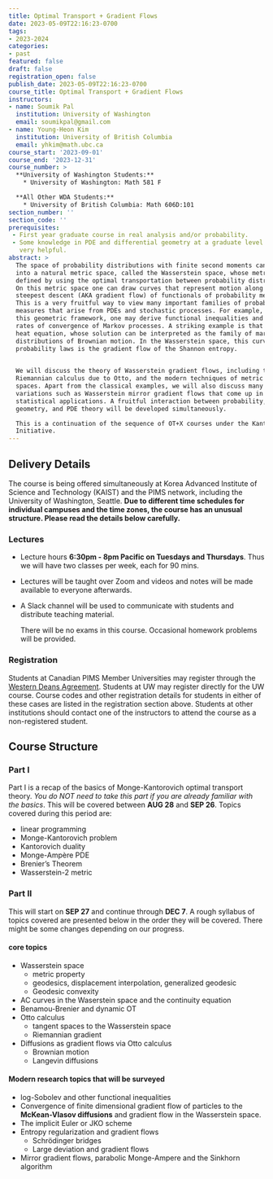 ```yaml
---
title: Optimal Transport + Gradient Flows
date: 2023-05-09T22:16:23-0700
tags:
- 2023-2024
categories:
- past
featured: false
draft: false
registration_open: false
publish_date: 2023-05-09T22:16:23-0700
course_title: Optimal Transport + Gradient Flows
instructors:
- name: Soumik Pal
  institution: University of Washington
  email: soumikpal@gmail.com
- name: Young-Heon Kim
  institution: University of British Columbia
  email: yhkim@math.ubc.ca
course_start: '2023-09-01'
course_end: '2023-12-31'
course_number: >
  **University of Washington Students:**
    * University of Washington: Math 581 F

  **All Other WDA Students:**
    * University of British Columbia: Math 606D:101
section_number: ''
section_code: ''
prerequisites:
 - First year graduate course in real analysis and/or probability.
 - Some knowledge in PDE and differential geometry at a graduate level will be
   very helpful.
abstract: >
  The space of probability distributions with finite second moments can be made
  into a natural metric space, called the Wasserstein space, whose metric is
  defined by using the optimal transportation between probability distributions.
  On this metric space one can draw curves that represent motion along the
  steepest descent (AKA gradient flow) of functionals of probability measures.
  This is a very fruitful way to view many important families of probability
  measures that arise from PDEs and stochastic processes. For example, using
  this geometric framework, one may derive functional inequalities and infer
  rates of convergence of Markov processes. A striking example is that of the
  heat equation, whose solution can be interpreted as the family of marginal
  distributions of Brownian motion. In the Wasserstein space, this curve of
  probability laws is the gradient flow of the Shannon entropy.

  
  We will discuss the theory of Wasserstein gradient flows, including the formal
  Riemannian calculus due to Otto, and the modern techniques of metric measures
  spaces. Apart from the classical examples, we will also discuss many modern
  variations such as Wasserstein mirror gradient flows that come up in
  statistical applications. A fruitful interaction between probability,
  geometry, and PDE theory will be developed simultaneously.

  This is a continuation of the sequence of OT+X courses under the Kantorovich
  Initiative.
---
```


## Delivery Details

The course is being offered simultaneously at Korea Advanced Institute of
Science and Technology (KAIST) and the PIMS network, including the University of
Washington, Seattle. **Due to different time schedules for individual campuses
and
the time zones, the course has an unusual structure. Please read the details
below carefully.**

### Lectures
* Lecture hours **6:30pm - 8pm Pacific on Tuesdays and Thursdays**. Thus we will
have two classes per week, each for 90 mins.

* Lectures will be taught over Zoom and videos and notes will be made available
  to everyone afterwards.

* A Slack channel will be used to communicate with students and distribute
  teaching material.

  There will be no exams in this course. Occasional homework problems will be
  provided.

### Registration
Students at Canadian PIMS Member Universities may register through the [Western
Deans Agreement](http://wcdgs.ca/western-deans-agreement.html). Students at UW
may register directly for the UW course. Course codes and other registration
details for students in either of these cases are listed in the registration
section above. Students at other institutions should contact one of the
instructors to attend the course as a
non-registered student.

## Course Structure

### Part I
Part I is a recap of the basics of Monge-Kantorovich optimal transport theory.
_You do NOT need to take this part if you are already familiar with the basics_.
This will be covered between **AUG 28** and **SEP 26**. Topics covered during
this period are:

* linear programming
* Monge-Kantorovich problem
* Kantorovich duality
* Monge-Ampère PDE
* Brenier’s Theorem
* Wasserstein-2 metric

### Part II
This will start on **SEP 27** and continue through **DEC 7**. A rough syllabus
of topics covered are presented below in the order they will be covered. There
might be some changes depending on our progress.


#### core topics
* Wasserstein space
  * metric property
  * geodesics, displacement interpolation, generalized geodesic
  * Geodesic convexity
* AC curves in the Waserstein space and the continuity equation
* Benamou-Brenier and dynamic OT
* Otto calculus
  * tangent spaces to the Wasserstein space
  * Riemannian gradient
* Diffusions as gradient flows via Otto calculus
  * Brownian motion
  * Langevin diffusions

#### Modern research topics that will be surveyed
* log-Sobolev and other functional inequalities
* Convergence of finite dimensional gradient flow of particles to the
  **McKean-Vlasov diffusions** and gradient flow in the Wasserstein space.
* The implicit Euler or JKO scheme
* Entropy regularization and gradient flows
  * Schrödinger bridges
  * Large deviation and gradient flows
* Mirror gradient flows, parabolic Monge-Ampere and the Sinkhorn algorithm
